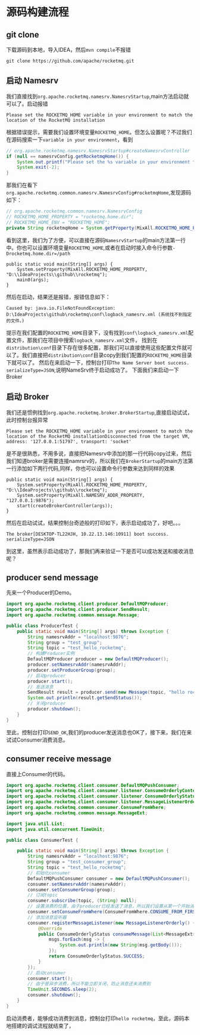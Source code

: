 ﻿# 源码构建流程

## git clone 
下载源码到本地，导入IDEA，然后`mvn compile`不报错
```
git clone https://github.com/apache/rocketmq.git
```

## 启动 Namesrv
我们直接找到`org.apache.rocketmq.namesrv.NamesrvStartup`,main方法启动就可以了。启动报错
```text
Please set the ROCKETMQ_HOME variable in your environment to match the location of the RocketMQ installation
```
根据错误提示，需要我们设置环境变量`ROCKETMQ_HOME`。但怎么设置呢？不过我们在源码搜索一下`variable in your environment`，看到
```java
// org.apache.rocketmq.namesrv.NamesrvStartup#createNamesrvController
if (null == namesrvConfig.getRocketmqHome()) {
    System.out.printf("Please set the %s variable in your environment to match the location of the RocketMQ installation%n", MixAll.ROCKETMQ_HOME_ENV);
    System.exit(-2);
}
```
那我们在看下`org.apache.rocketmq.common.namesrv.NamesrvConfig#rocketmqHome`,发现源码如下：
```java
// org.apache.rocketmq.common.namesrv.NamesrvConfig
// ROCKETMQ_HOME_PROPERTY = "rocketmq.home.dir";
// ROCKETMQ_HOME_ENV = "ROCKETMQ_HOME";
private String rocketmqHome = System.getProperty(MixAll.ROCKETMQ_HOME_PROPERTY, System.getenv(MixAll.ROCKETMQ_HOME_ENV));
```
看到这里，我们为了方便，可以直接在源码`NamesrvStartup`的main方法第一行中。你也可以设置环境变量`ROCKETMQ_HOME`,或者在启动时接入命令行参数`-Drocketmq.home.dir=/path`
```
public static void main(String[] args) {
    System.setProperty(MixAll.ROCKETMQ_HOME_PROPERTY, "D:\\IdeaProjects\\github\\rocketmq");
    main0(args);
}
```
然后在启动，结果还是报错，报错信息如下：
```text
Caused by: java.io.FileNotFoundException: D:\IdeaProjects\github\rocketmq\conf\logback_namesrv.xml (系统找不到指定的文件。)
```
提示在我们配置的`ROCKETMQ_HOME`目录下，没有找到`conf\logback_namesrv.xml`配置文件，那我们在项目中搜索`logback_namesrv.xml`文件，
找到在`distribution\conf`目录下存在很多配置，那我们可以直接使用这些配置文件就可以了。我们直接把`distribution\conf`目录copy到我们配置的`ROCKETMQ_HOME`目录下就可以了。
然后在来启动一下，控制台打印`The Name Server boot success. serializeType=JSON`,说明NameSrv终于启动成功了。
下面我们来启动一下Broker

## 启动 Broker
我们还是惯例找到`org.apache.rocketmq.broker.BrokerStartup`,直接启动试试，此时控制台报异常
```text
Please set the ROCKETMQ_HOME variable in your environment to match the location of the RocketMQ installationDisconnected from the target VM, address: '127.0.0.1:51797', transport: 'socket'
```
是不是很熟悉，不用多说，直接把Namesrv中添加的那一行代码copy过来，然后我们知道broker是需要连接namrsrv的，所以我们在`BrokerStartup`的main方法第一行添加如下两行代码,同样，你也可以设置命令行参数来达到同样的效果
```
public static void main(String[] args) {
    System.setProperty(MixAll.ROCKETMQ_HOME_PROPERTY, "D:\\IdeaProjects\\github\\rocketmq");
    System.setProperty(MixAll.NAMESRV_ADDR_PROPERTY, "127.0.0.1:9876");
    start(createBrokerController(args));
}
```
然后在启动试试，结果控制台奇迹般的打印如下，表示启动成功了，好吧。。。
```text
The broker[DESKTOP-TL22HJH, 10.22.13.146:10911] boot success. serializeType=JSON
```
到这里，虽然表示启动成功了，那我们再来验证一下是否可以成功发送和接收消息呢？

## producer send message
先来一个Producer的Demo。
```java
import org.apache.rocketmq.client.producer.DefaultMQProducer;
import org.apache.rocketmq.client.producer.SendResult;
import org.apache.rocketmq.common.message.Message;

public class ProducerTest {
    public static void main(String[] args) throws Exception {
        String namesrvAddr = "localhost:9876";
        String group = "test_group";
        String topic = "test_hello_rocketmq";
        // 构建Producer实例
        DefaultMQProducer producer = new DefaultMQProducer();
        producer.setNamesrvAddr(namesrvAddr);
        producer.setProducerGroup(group);
        // 启动producer
        producer.start();
        // 发送消息
        SendResult result = producer.send(new Message(topic, "hello rocketmq".getBytes()));
        System.out.println(result.getSendStatus());
        // 关闭producer
        producer.shutdown();
    }
}
```
至此，控制台打印`SEND_OK`,我们的producer发送消息也OK了，接下来，我们在来试试Consumer消费消息。

## consumer receive message
直接上Consumer的代码。
```java
import org.apache.rocketmq.client.consumer.DefaultMQPushConsumer;
import org.apache.rocketmq.client.consumer.listener.ConsumeOrderlyContext;
import org.apache.rocketmq.client.consumer.listener.ConsumeOrderlyStatus;
import org.apache.rocketmq.client.consumer.listener.MessageListenerOrderly;
import org.apache.rocketmq.common.consumer.ConsumeFromWhere;
import org.apache.rocketmq.common.message.MessageExt;

import java.util.List;
import java.util.concurrent.TimeUnit;

public class ConsumerTest {

    public static void main(String[] args) throws Exception {
        String namesrvAddr = "localhost:9876";
        String group = "test_consumer_group";
        String topic = "test_hello_rocketmq";
        // 初始化consumer
        DefaultMQPushConsumer consumer = new DefaultMQPushConsumer();
        consumer.setNamesrvAddr(namesrvAddr);
        consumer.setConsumerGroup(group);
        // 订阅topic
        consumer.subscribe(topic, (String) null);
        // 设置消费的位置，由于producer已经发送了消息，所以我们设置从第一个开始消费
        consumer.setConsumeFromWhere(ConsumeFromWhere.CONSUME_FROM_FIRST_OFFSET);
        // 添加消息监听器
        consumer.registerMessageListener(new MessageListenerOrderly() {
            @Override
            public ConsumeOrderlyStatus consumeMessage(List<MessageExt> msgs, ConsumeOrderlyContext context) {
                msgs.forEach(msg -> {
                    System.out.println(new String(msg.getBody()));
                });
                return ConsumeOrderlyStatus.SUCCESS;
            }
        });
        // 启动consumer
        consumer.start();
        // 由于是异步消费，所以不能立即关闭，防止消息还未消费到
        TimeUnit.SECONDS.sleep(2);
        consumer.shutdown();
    }
}
```
启动消费者，能够成功消费到消息，控制台打印`hello rocketmq`，至此，源码本地搭建的调试流程就结束了，